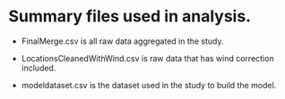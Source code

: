 # Summary files used in analysis. 

- FinalMerge.csv is all raw data aggregated in the study. 

- LocationsCleanedWithWind.csv is raw data that has wind correction included.

- modeldataset.csv is the dataset used in the study to build the model.
